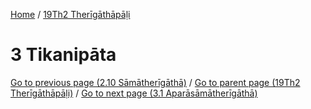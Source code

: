 
[Home](/) / [19Th2 Therīgāthāpāḷi](../19Th2.md)

# 3 Tikanipāta


[Go to previous page (2.10 Sāmātherīgāthā)](2/2.10.md) / [Go to parent page (19Th2 Therīgāthāpāḷi)](0.md) / [Go to next page (3.1 Aparāsāmātherīgāthā)](3/3.1.md)


